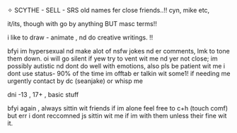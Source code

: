 ✧ SCYTHE  - SELL - SRS
old names fer close friends..!! cyn, mike etc,

it/its, though with go by anything BUT masc terms!!

i like to draw - animate , nd do creative writings. !!

bfyi im hypersexual nd make alot of nsfw jokes nd er comments, lmk to tone them down. oi will go silent if yew try to vent wit me nd yer not close; im possibly autistic nd dont do well with emotions, also pls be patient wit me i dont use status- 90% of the time im offtab er talkin wit some1! if needing me urgently contact by dc (seanjake) or whisp me

dni -13 , 17+ , basic stuff

bfyi again , always sittin wit friends  if im alone feel free to c+h (touch comf) but err i dont reccomned js sittin wit me if im with them unless their fine wit it.



